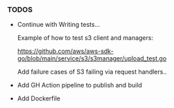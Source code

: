 ### TODOS

* Continue with Writing tests...

  Example of how to test s3 client and managers:
  
  https://github.com/aws/aws-sdk-go/blob/main/service/s3/s3manager/upload_test.go


  Add failure cases of S3 failing via request handlers..


* Add GH Action pipeline to publish and build 

* Add Dockerfile